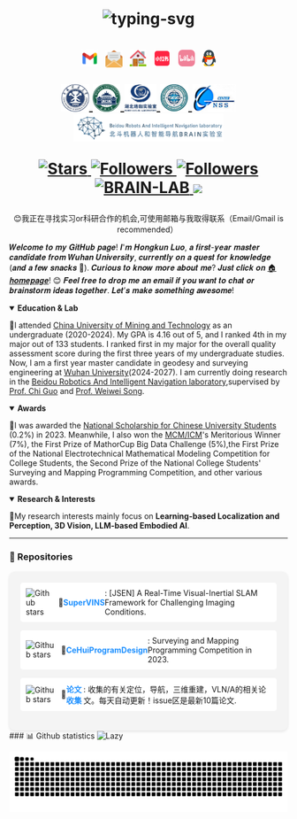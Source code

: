 <h1 align="center">
<p align="center">
   <img src="https://readme-typing-svg.herokuapp.com?font=Zhi+Mang+Xing&size=28&pause=1000&color=232488&background=37418000&center=%E7%9C%9F%E7%9A%84&vCenter=%E7%9C%9F%E7%9A%84&multiline=true&repeat=%E7%9C%9F%E7%9A%84&random=%E7%9C%9F%E7%9A%84&width=435&lines=%E5%85%89%E8%80%8C%E4%B8%8D%E8%80%80%EF%BC%8C%E9%9D%99%E6%B0%B4%E6%B5%81%E6%B7%B1+-%E3%80%8A%E9%81%93%E5%BE%B7%E7%BB%8F%E3%80%8B" alt="typing-svg">
</p>
</h1>

<h1 align="center">
<p align="center">
<a href="mailto:luohongkun0715@gmail.com" target="_blank"><img src="./images/gmail.png" height="31px" style="margin-bottom:-4px"></a>&nbsp;
<a href="mailto:luohongkun@whu.edu.cn" target="_blank"><img src="./images/email.png" height="31px" style="margin-bottom:-5px"></a>&nbsp;
<a href="https://luohongkun.com/" target="_blank"><img src="./images/house.png" height="30px" style="margin-bottom:-3px"></a>&nbsp;
<!-- <a href="https://scholar.google.com/citations?user=YGJnL3AAAAAJ&hl=zh-CN" target="_blank"><img src="./images/google_scholar.png" height="30px" style="margin-bottom:-3px"></a>&nbsp; -->
<!-- <a href="https://x.com/LuoHongKun2002" target="_blank"><img src="./images/X_icon.png" height="30px" style="margin-bottom:-3px"></a>&nbsp; -->
<!-- <a href="https://www.zhihu.com/people/xiu-xue-chu-neng-ing" target="_blank"><img src="./images/zhihu.png" height="30px" style="margin-bottom:-3px"></a>&nbsp;  -->
<a href="https://www.xiaohongshu.com/user/profile/65955d5e00000000220065a9" target="_blank"><img src="./images/xiaohongshu.png" height="31px" style="margin-bottom:-4px"></a>&nbsp;
<a href="https://space.bilibili.com/688837845?spm_id_from=333.1007.0.0" target="_blank"><img src="./images/bilibili.png" height="30px" style="margin-bottom:-3px"></a>&nbsp;
<a href="./images/qq_num.png" target="_blank"><img src="./images/QQ.png" height="30px" style="margin-bottom:-3px"></a>
</p>
<p align="center">
    <a href="https://www.cumt.edu.cn/">
        <img src="./images/CUMT1.png" height="50px" style="margin-bottom:-3px">
    </a>
    <a href="https://www.whu.edu.cn/">
        <img src="./images/WHU.png" height="50px" style="margin-bottom:-3px">
    </a>
    <a href="https://luojia.whu.edu.cn/">
        <img src="./images/LuoJia.png" height="50px" style="margin-bottom:-3px">
    </a>
    <!-- <a href="https://cesi.cumt.edu.cn/">
        <img src="./images/HUANCE.png" height="50px" style="margin-bottom:-3px">
    </a> -->
    <a href="https://main.sgg.whu.edu.cn/">
        <img src="./images/SGG1.png" height="50px" style="margin-bottom:-3px">
    </a>
    <a href="https://gnsscenter.whu.edu.cn/">
        <img src="./images/GNSS.png" height="50px" style="margin-bottom:-3px">
    </a>
    <a href="https://www.zhiyuteam.com/">
        <img src="./images/BRAIN.png" height="50px" style="margin-bottom:-3px">
    </a>
</p>
<p  align="center">
  <a href="https://github.com/luohongk">
    <img src="https://img.shields.io/github/stars/luohongk?logo=polestar" alt="Stars">
  </a>
  <a href="https://github.com/luohongk?tab=followers">
    <img src="https://img.shields.io/github/followers/luohongk?logo=githubsponsors&logoColor=%23E93839" alt="Followers">
  </a>
   <a href="https://luohongkun.com/">
    <img src="https://img.shields.io/badge/homepage-luohongkun.com-brightgreen?style=social&logo=wwe&color=F44336" alt="Followers">
   </a>
   <a href="https://www.zhiyuteam.com/">
    <img src="https://img.shields.io/badge/WHU-BRAIN_LAB-brightgreen?style=social&logo=wikiversity" alt="BRAIN-LAB">
  </a>
  <!-- <a title="Hits" target="_blank" href="https://github.com/luohongk/luohongk"><img src="https://api.visitorbadge.io/api/visitors?path=luohongk&label=Visitors&labelColor=%23697689&countColor=%23fafafa&style=plastic&labelStyle=none" >
  </a> -->
    <!-- <a title="X" target="_blank" href="https://x.com/LuoHongKun2002"><img src="https://img.shields.io/twitter/follow/LuoHongKun2002" > -->
    <a title="xiaohongshu" target="_blank" href="https://www.xiaohongshu.com/user/profile/65955d5e00000000220065a9"><img src="https://img.shields.io/badge/%E4%B8%80%E6%A0%B9%E7%BD%97%E5%B8%88%E7%B2%89-brightgreen?style=social&logo=xiaohongshu" >
  </a>
</p>
</h1>
<p align="center">
<a>😊我正在寻找实习or科研合作的机会,可使用邮箱与我取得联系（Email/Gmail is recommended）</a>&nbsp;
</p>
<!-- ### $\color{#B733DB}{Welcome \hspace{0.4em} to \hspace{0.4em} my \hspace{0.4em} github. If \hspace{0.4em} you \hspace{0.4em} want \hspace{0.4em} to \hspace{0.4em} know \hspace{0.4em} more \hspace{0.4em} about \hspace{0.4em} me, please \hspace{0.4em} click}$  -->

𝑾𝒆𝒍𝒄𝒐𝒎𝒆 𝒕𝒐 𝒎𝒚 𝑮𝒊𝒕𝑯𝒖𝒃 𝒑𝒂𝒈𝒆! 𝑰'𝒎 𝑯𝒐𝒏𝒈𝒌𝒖𝒏 𝑳𝒖𝒐, 𝒂 𝒇𝒊𝒓𝒔𝒕-𝒚𝒆𝒂𝒓 𝒎𝒂𝒔𝒕𝒆𝒓 𝒄𝒂𝒏𝒅𝒊𝒅𝒂𝒕𝒆 𝒇𝒓𝒐𝒎 𝑾𝒖𝒉𝒂𝒏 𝑼𝒏𝒊𝒗𝒆𝒓𝒔𝒊𝒕𝒚, 𝒄𝒖𝒓𝒓𝒆𝒏𝒕𝒍𝒚 𝒐𝒏 𝒂 𝒒𝒖𝒆𝒔𝒕 𝒇𝒐𝒓 𝒌𝒏𝒐𝒘𝒍𝒆𝒅𝒈𝒆 (𝒂𝒏𝒅 𝒂 𝒇𝒆𝒘 𝒔𝒏𝒂𝒄𝒌𝒔 🤣). 𝑪𝒖𝒓𝒊𝒐𝒖𝒔 𝒕𝒐 𝒌𝒏𝒐𝒘 𝒎𝒐𝒓𝒆 𝒂𝒃𝒐𝒖𝒕 𝒎𝒆? 𝑱𝒖𝒔𝒕 𝒄𝒍𝒊𝒄𝒌 𝒐𝒏 <a href="https://luohongkun.com/" target="_blank">🏠𝒉𝒐𝒎𝒆𝒑𝒂𝒈𝒆</a>! 😊 𝑭𝒆𝒆𝒍 𝒇𝒓𝒆𝒆 𝒕𝒐 𝒅𝒓𝒐𝒑 𝒎𝒆 𝒂𝒏 𝒆𝒎𝒂𝒊𝒍 𝒊𝒇 𝒚𝒐𝒖 𝒘𝒂𝒏𝒕 𝒕𝒐 𝒄𝒉𝒂𝒕 𝒐𝒓 𝒃𝒓𝒂𝒊𝒏𝒔𝒕𝒐𝒓𝒎 𝒊𝒅𝒆𝒂𝒔 𝒕𝒐𝒈𝒆𝒕𝒉𝒆𝒓. 𝑳𝒆𝒕’𝒔 𝒎𝒂𝒌𝒆 𝒔𝒐𝒎𝒆𝒕𝒉𝒊𝒏𝒈 𝒂𝒘𝒆𝒔𝒐𝒎𝒆!


<details open>
  <summary><strong>Education & Lab</strong></summary>
  <p>🌟I attended <a href="https://cesi.cumt.edu.cn/">China University of Mining and Technology</a> as an undergraduate (2020-2024). My GPA is 4.16 out of 5, and I ranked 4th in my major out of 133 students. I ranked first in my major for the overall quality assessment score during the first three years of my undergraduate studies. Now, I am a first year master candidate in geodesy and surveying engineering at <a href="https://www.sgg.whu.edu.cn/">Wuhan University</a>(2024-2027). I am currently doing research in the <a href="https://www.zhiyuteam.com/">Beidou Robotics And Intelligent Navigation laboratory</a>,supervised by <a href="https://jszy.whu.edu.cn/guochi/zh_CN/index.htm">Prof. Chi Guo</a> and <a href="https://gnsscenter.whu.edu.cn/info/1301/1081.htm">Prof. Weiwei Song</a>.
</p>
</details>
<details open>
<summary><strong>Awards</strong></summary>
  <p>🌟I was awarded the <a href="http://www.moe.gov.cn/srcsite/A05/s7505/202401/t20240117_1100766.html">National Scholarship for Chinese University Students</a> (0.2%) in 2023. Meanwhile, I also won the <a href="https://www.comap.com/contests/mcm-icm">MCM/ICM</a>'s Meritorious Winner (7%), the First Prize of MathorCup Big Data Challenge (5%),the First Prize of the National Electrotechnical Mathematical Modeling Competition for College Students, the Second Prize of the National College Students' Surveying and Mapping Programming Competition, and other various awards.
</p>
</details>
<details open>
<summary><strong>Research & Interests</strong></summary>
<p>🌟My research interests mainly focus on <b>Learning-based Localization and Perception, 3D Vision, LLM-based Embodied AI</b>.
</p>
</details>
<!-- ### $\color{red}{📧Feel \hspace{0.4em} free \hspace{0.4em} to \hspace{0.4em} contact \hspace{0.4em} me \hspace{0.4em} by \hspace{0.4em} email \hspace{0.4em} if \hspace{0.4em} you \hspace{0.4em} are \hspace{0.4em} interested \hspace{0.4em} in \hspace{0.4em} discussing \hspace{0.4em} or \hspace{0.4em} collaborating \hspace{0.4em} with \hspace{0.4em} me.}$ -->
<hr>

### 📁 Repositories
<div style="background-color: #f4f4f4; padding: 20px; border-radius: 10px; box-shadow: 0 2px 5px rgba(0, 0, 0, 0.1);">
  <div style="margin-bottom: 15px; padding: 10px; background-color: #fff; border-radius: 5px; display: flex; align-items: center;">
    <img src="https://img.shields.io/github/stars/luohongk/SuperVINS?style=plastic&logo=polestar&logoColor=%232E0707&logoSize=0.2&label=All%20Stars&labelColor=%20%233e8af4&color=%23D8ECF2" alt="Github stars" style="margin-right: 10px;">
    📂 <a href="https://github.com/luohongk/SuperVINS" style="color: #1e90ff; text-decoration: none; font-weight: bold;">SuperVINS</a> : [JSEN] A Real-Time Visual-Inertial SLAM Framework for Challenging Imaging Conditions.
  </div>
  <div style="margin-bottom: 15px; padding: 10px; background-color: #fff; border-radius: 5px; display: flex; align-items: center;">
    <img src="https://img.shields.io/github/stars/luohongk/CeHuiProgramDesign?style=plastic&logo=polestar&logoColor=%232E0707&logoSize=0.2&label=All%20Stars&labelColor=%20%233e8af4&color=%23D8ECF2" alt="Github stars" style="margin-right: 10px;">
    📂 <a href="https://github.com/luohongk/CeHuiProgramDesign" style="color: #1e90ff; text-decoration: none; font-weight: bold;">CeHuiProgramDesign</a> : Surveying and Mapping Programming Competition in 2023.
  </div>
  <div style="margin-bottom: 15px; padding: 10px; background-color: #fff; border-radius: 5px; display: flex; align-items: center;">
    <img src="https://img.shields.io/github/stars/luohongk/Awesome-Localization-And-3D-Reconstruction-From-Arxiv?style=plastic&logo=polestar&logoColor=%232E0707&logoSize=0.2&label=All%20Stars&labelColor=%20%233e8af4&color=%23D8ECF2" alt="Github stars" style="margin-right: 10px;">
    📂 <a href="https://github.com/luohongk/Awesome-Localization-And-3D-Reconstruction-From-Arxiv" style="color: #1e90ff; text-decoration: none; font-weight: bold;">论文收集</a> : 收集的有关定位，导航，三维重建，VLN/A的相关论文。每天自动更新！issue区是最新10篇论文.
  </div>
</div>
### 📊 Github statistics

<img src="https://github-readme-activity-graph.vercel.app/graph?username=luohongk&theme=minimal&custom_title=Activity&radius=30&height=250" alt="Lazy">

![Snake animation](https://raw.githubusercontent.com/luohongk/luohongk/output/github-contribution-grid-snake.svg)
</table>

